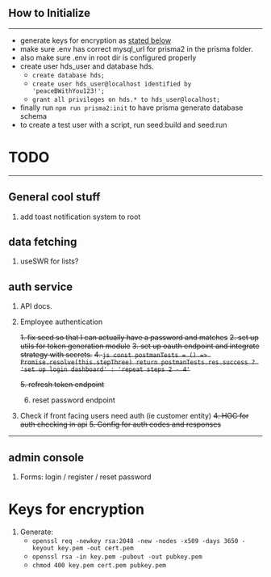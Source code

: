 ## How to Initialize

---

- generate keys for encryption as [stated below](keys-for-encryption)
- make sure .env has correct mysql_url for prisma2 in the prisma folder.
- also make sure .env in root dir is configured properly
- create user hds_user and database hds.
  - `create database hds;`
  - `create user hds_user@localhost identified by 'peaceBWithYou123!';`
  - `grant all privileges on hds.* to hds_user@localhost;`
- finally run `npm run prisma2:init` to have prisma generate database schema
- to create a test user with a script, run seed:build and seed:run

# TODO

---

## General cool stuff

1. add toast notification system to root

## data fetching

1. useSWR for lists?

## auth service

1.  API docs.
2.  Employee authentication

    ~~1. fix seed so that I can actually have a password and matches~~
    ~~2. set up utils for token generation module~~
    ~~3. set up oauth endpoint and integrate strategy with secrets.~~
    ~~4. `js const postmanTests = () => Promise.resolve(this.stepThree) return postmanTests.res.success ? 'set up login dashboard' : 'repeat steps 2 - 4'`~~

    ~~5. refresh token endpoint~~

    6. reset password endpoint

3.  Check if front facing users need auth (ie customer entity)
    ~~4. HOC for auth checking in api~~
    ~~5. Config for auth codes and responses~~

---

## admin console

1. Forms: login / register / reset password

# Keys for encryption

1. Generate:
   - `openssl req -newkey rsa:2048 -new -nodes -x509 -days 3650 -keyout key.pem -out cert.pem`
   - `openssl rsa -in key.pem -pubout -out pubkey.pem`
   - `chmod 400 key.pem cert.pem pubkey.pem`
